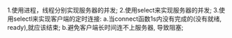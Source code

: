 1.使用进程，线程分别实现服务器的并发;
2.使用select来实现服务器的并发;
3.使用selectl来实现客户端的定时连接:
   a.当connect函数1s内没有完成的(没有就绪, ready),就应该结束;
   b.避免客户端长时间连不上服务器, 导致阻塞;

